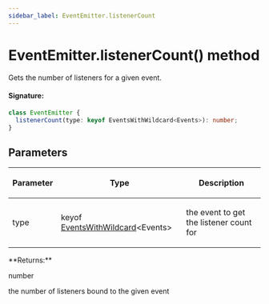 ```yaml
---
sidebar_label: EventEmitter.listenerCount
---
```


# EventEmitter.listenerCount() method

Gets the number of listeners for a given event.

#### Signature:

```typescript
class EventEmitter {
  listenerCount(type: keyof EventsWithWildcard<Events>): number;
}
```

## Parameters

<table><thead><tr><th>

Parameter

</th><th>

Type

</th><th>

Description

</th></tr></thead>
<tbody><tr><td>

type

</td><td>

keyof [EventsWithWildcard](./puppeteer.eventswithwildcard.md)&lt;Events&gt;

</td><td>

the event to get the listener count for

</td></tr>
</tbody></table>
**Returns:**

number

the number of listeners bound to the given event
